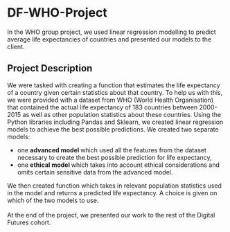 # DF-WHO-Project
In the WHO group project, we used linear regression modelling to predict average life expectancies of countries and presented our models to the client.

## Project Description
We were tasked with creating a function that estimates the life expectancy of a country given certain statistics about that country. To help us with this, we were provided with a dataset from WHO (World Health Organisation) that contained the actual life expectancy of 183 countries between 2000-2015 as well as other population statistics about these countries. Using the Python libraries including Pandas and Sklearn, we created linear regression models to achieve the best possible predictions. We created two separate models:
* one <b> advanced model </b> which used all the features from the dataset necessary to create the best possible prediction for life expectancy,
* one <b> ethical model </b> which takes into account ethical considerations and omits certain sensitive data from the advanced model.

We then created function which takes in relevant population statistics used in the model and returns a predicted life expectancy. A choice is given on which of the two models to use.
\
\
At the end of the project, we presented our work to the rest of the Digital Futures cohort.
